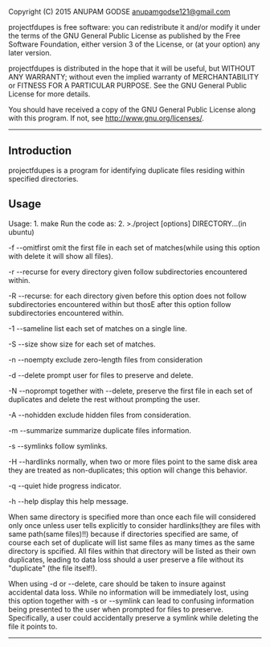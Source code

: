 Copyright (C) 2015  ANUPAM GODSE anupamgodse121@gmail.com

projectfdupes is free software: you can redistribute it and/or modify
it under the terms of the GNU General Public License as published by
the Free Software Foundation, either version 3 of the License, or
(at your option) any later version.

projectfdupes is distributed in the hope that it will be useful,
but WITHOUT ANY WARRANTY; without even the implied warranty of
MERCHANTABILITY or FITNESS FOR A PARTICULAR PURPOSE.  See the
GNU General Public License for more details.

You should have received a copy of the GNU General Public License
along with this program.  If not, see <http://www.gnu.org/licenses/>.

--------------------------------------------------------------------
Introduction
--------------------------------------------------------------------
projectfdupes is a program for identifying duplicate files residing
within specified directories. 


Usage
--------------------------------------------------------------------
Usage: 
		1. make
		Run the code as:
		2. >./project [options] DIRECTORY...(in ubuntu)

-f --omitfirst   omit the first file in each set of matches(while using 
		     this option with delete it will show all files).

-r --recurse     for every directory given follow subdirectories
                 encountered within.

-R --recurse:    for each directory given before this option does not
		     follow subdirectories encountered within but thosE
                 after this option follow subdirectories encountered within.

-1 --sameline    list each set of matches on a single line.

-S --size        show size for each set of matches.

-n --noempty     exclude zero-length files from consideration

-d --delete      prompt user for files to preserve and delete.

-N --noprompt    together with --delete, preserve the first file in
                 each set of duplicates and delete the rest without
                 prompting the user.

-A --nohidden    exclude hidden files from consideration.

-m --summarize   summarize duplicate files information.

-s --symlinks    follow symlinks.

-H --hardlinks   normally, when two or more files point to the same
		     disk area they are treated as non-duplicates; this 
                 option will change this behavior.

-q --quiet       hide progress indicator.

-h --help        display this help message.


When same directory is specified more than once each file will 
considered only once unless user tells explicitly to consider 
hardlinks(they are files with same path(same files)!!) because if
directories specified are same, of course each set of duplicate 
will list same files as many times as the same directory is spcified.
All files within that directory will be listed as their own
duplicates, leading to data loss should a user preserve a file 
without its "duplicate" (the file itself!).

When using -d or --delete, care should be taken to insure against
accidental data loss. While no information will be immediately
lost, using this option together with -s or --symlink can lead 
to confusing information being presented to the user when prompted
for files to preserve. Specifically, a user could accidentally
preserve a symlink while deleting the file it points to.

---------------------------------------------------------------------------------------------------------------------
